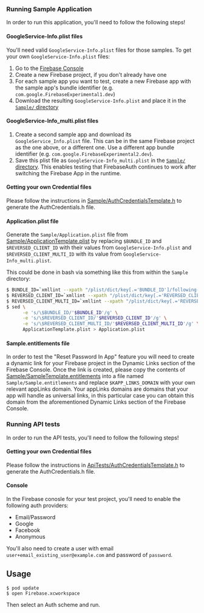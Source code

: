 ### Running Sample Application

In order to run this application, you'll need to follow the following steps!

#### GoogleService-Info.plist files

You'll need valid `GoogleService-Info.plist` files for those samples. To get your own
`GoogleService-Info.plist` files:
1. Go to the [Firebase Console](https://console.firebase.google.com/)
2. Create a new Firebase project, if you don't already have one
3. For each sample app you want to test, create a new Firebase app with the sample app's bundle
identifier (e.g. `com.google.FirebaseExperimental1.dev`)
4. Download the resulting `GoogleService-Info.plist` and place it in the
[`Sample/` directory](Sample/)

#### GoogleService-Info\_multi.plist files

1. Create a second sample app and download its `GoogleService_Info.plist` file.  This can be in the
same Firebase project as the one above, or a different one.  Use a different app bundle identifier
(e.g.  `com.google.FirebaseExperimental2.dev`).
2. Save this plist file as `GoogleService-Info_multi.plist` in
the [`Sample/` directory](Sample/).
This enables testing that FirebaseAuth continues to work after switching the Firebase App in the
runtime.

#### Getting your own Credential files

Please follow the instructions in
[Sample/AuthCredentialsTemplate.h](Sample/AuthCredentialsTemplate.h)
to generate the AuthCredentials.h file.

#### Application.plist file

Generate the `Sample/Application.plist` file from
[Sample/ApplicationTemplate.plist](Sample/ApplicationTemplate.plist) by replacing `$BUNDLE_ID` and
`$REVERSED_CLIENT_ID` with their values from `GoogleService-Info.plist` and
`$REVERSED_CLIENT_MULTI_ID` with its value from `GoogleService-Info_multi.plist`.

This could be done in bash via something like this from within the `Sample` directory:
```bash
$ BUNDLE_ID=`xmllint --xpath "/plist/dict/key[.='BUNDLE_ID']/following-sibling::string[1]/text()" GoogleService-Info.plist`
$ REVERSED_CLIENT_ID=`xmllint --xpath "/plist/dict/key[.='REVERSED_CLIENT_ID']/following-sibling::string[1]/text()" GoogleService-Info.plist`
$ REVERSED_CLIENT_MULTI_ID=`xmllint --xpath "/plist/dict/key[.='REVERSED_CLIENT_ID']/following-sibling::string[1]/text()" GoogleService-Info_multi.plist`
$ sed \
      -e 's/\$BUNDLE_ID/'$BUNDLE_ID'/g' \
      -e 's/\$REVERSED_CLIENT_ID/'$REVERSED_CLIENT_ID'/g' \
      -e 's/\$REVERSED_CLIENT_MULTI_ID/'$REVERSED_CLIENT_MULTI_ID'/g' \
      ApplicationTemplate.plist > Application.plist
```

#### Sample.entitlements file

In order to test the "Reset Password In App" feature you will need to create a dynamic link for your
Firebase project in the Dynamic Links section of the Firebase Console. Once the link is created,
please copy the contents of
[Sample/SampleTemplate.entitlements](Sample/SampleTemplate.entitlements)
into a file named `Sample/Sample.entitlements` and replace `$KAPP_LINKS_DOMAIN` with your own
relevant appLinks domain. Your appLinks domains are domains that your app will handle as universal
links, in this particular case you can obtain this domain from the aforementioned Dynamic Links
section of the Firebase Console.

### Running API tests

In order to run the API tests, you'll need to follow the following steps!

#### Getting your own Credential files

Please follow the instructions in
[ApiTests/AuthCredentialsTemplate.h](ApiTests/AuthCredentialsTemplate.h)
to generate the AuthCredentials.h file.

#### Console

In the Firebase conosle for your test project, you'll need to enable the
following auth providers:
* Email/Password
* Google
* Facebook
* Anonymous

You'll also need to create a user with email
`user+email_existing_user@example.com` and password of `password`.

## Usage

```
$ pod update
$ open Firebase.xcworkspace
```
Then select an Auth scheme and run.
